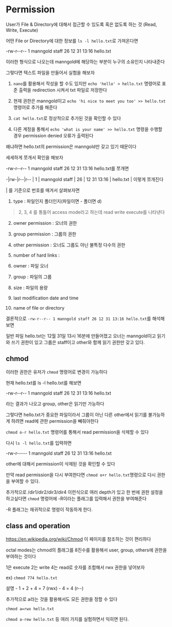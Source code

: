 # Permission

User가 File & Directory에 대해서 접근할 수 있도록 혹은 없도록 하는 것
(Read, Write, Execute)

어떤 File or Directory에 대한 정보를 `ls -l hello.txt`로 가져온다면

-rw-r--r-- 1 manngold staff 26 12 31 13:16 hello.txt

이러한 형식으로 나오는데 manngold에 해당하는 부분이 누구의 소유인지 나타내준다

그렇다면 텍스트 파일을 만들어서 실험을 해보자

1. `nano`를 활용해서 작성을 할 수도 있지만 `echo 'hello' > hello.txt` 명령어로 표준 출력을 redirection 시켜서 txt 파일로 저장한다

2. 현재 권한은 manngold이고 `echo 'hi nice to meet you too' >> hello.txt` 명령어로 추가를 해준다

3. `cat hello.txt`로 정상적으로 추가된 것을 확인할 수 있다

4. 다른 계정을 통해서 `echo 'what is your name' >> hello.txt` 명령을 수행할 경우 permission denied 오류가 출력된다

왜냐하면 hello.txt의 permission은 manngold만 갖고 있기 때문이다

세세하게 쪼개서 확인을 해보자

-rw-r--r-- 1 manngold staff 26 12 31 13:16 hello.txt를 쪼개면

-|rw-|r--|r-- | 1 | manngold staff | 26 | 12 31 13:16 | hello.txt | 이렇게 쪼개진다

| 를 기준으로 번호를 매겨서 살펴보자면

1. type : 파일인지 폴더인지(파일이면 - 폴더면 d)

> 2, 3, 4 를 통틀어 access mode라고 하는데 read write execute를 나타낸다

2. owner permission : 오너의 권한

3. group permission : 그룹의 권한

4. other permission : 오너도 그룹도 아닌 불특정 다수의 권한

5. number of hard links :

6. owner : 파일 오너

7. group : 파일의 그룹

8. size : 파일의 용량

9. last modification date and time

10. name of file or directory

결론적으로 `-rw-r--r-- 1 manngold staff 26 12 31 13:16 hello.txt`를 해석해보면

일반 파일 hello.txt는 12월 31일 13시 16분에 만들어졌고 오너는 manngold이고 읽기와 쓰기 권한이 있고 그룹은 staff이고 other와 함께 읽기 권한만 갖고 있다.

## chmod

이러한 권한은 유저가 `chmod` 명령어로 변경이 가능하다

현재 hello.txt를 ls -l hello.txt를 해보면

-rw-r--r-- 1 manngold staff 26 12 31 13:16 hello.txt

라는 결과가 나오고 group, other은 읽기만 가능하다

그렇다면 hello.txt가 중요한 파일이라서 그룹이 아닌 다른 other에서 읽기를 불가능하게 하려면 read에 관한 permission을 빼줘야한다

`chmod o-r hello.txt` 명령어를 통해서 read permission을 삭제할 수 있다

다시 `ls -l hello.txt`를 입력하면

-rw-r----- 1 manngold staff 26 12 31 13:16 hello.txt

other에 대해서 permission이 삭제된 것을 확인할 수 있다

만약 read permission을 다시 부여한다면 `chmod o+r hello.txt`명령으로 다시 권한을 부여할 수 있다.

추가적으로 /dir1/dir2/dir3/dir4 이런식으로 여러 depth가 있고 한 번에 권한 설정을 하고싶다면 `chmod` 명렁어에 -R이라는 플래그를 입력해서 권한을 부여해준다

-R 플래그는 재귀적으로 명령이 작동하게 한다.

## class and operation

<https://en.wikipedia.org/wiki/Chmod> 이 페이지를 참조하는 것이 편리하다

octal modes는 chmod의 플래그를 8진수를 활용해서 user, group, others에 권한을 부여하는 것이다

1은 execute 2는 write 4는 read로 숫자를 조합해서 rwx 권한을 넣어보자

ex) `chmod 774 hello.txt`

설명 - 1 + 2 + 4 = 7 (rwx) - 4 = 4 (r--)

추가적으로 a라는 것을 활용해서도 모든 권한을 정할 수 있다

`chmod a=rwx hello.txt`

`chmod a-rew hello.txt` 등 여러 가지를 실험하면서 익히면 된다.
